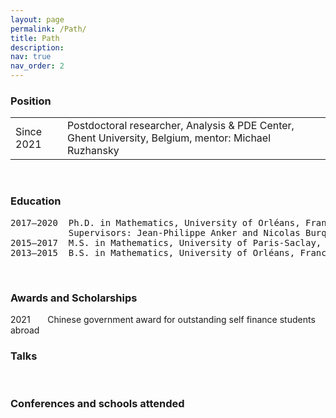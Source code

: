 ```yaml
---
layout: page
permalink: /Path/
title: Path
description: 
nav: true
nav_order: 2
---
```


### Position

<table border="0"
<tr>           
  <td style="width: 10%">Since 2021</td>
  <td style="width: 4.99%"> </td>
  <td style="width: 85%">Postdoctoral researcher, Analysis & PDE Center, Ghent University, Belgium, mentor: Michael Ruzhansky</td>
</tr>            
</table>
                   
  
           
</pre>

<br>

### Education

<pre>
2017–2020  Ph.D. in Mathematics, University of Orléans, France <a href='https://tel.archives-ouvertes.fr/tel-03042468v2/document'>[Manuscript]</a>
           Supervisors: Jean-Philippe Anker and Nicolas Burq
2015–2017  M.S. in Mathematics, University of Paris-Saclay, Orsay, France 
2013–2015  B.S. in Mathematics, University of Orléans, France
</pre>

<br>

### Awards and Scholarships

<tr>
    <td> 2021</td>
    <td> &nbsp;&nbsp;&nbsp;&nbsp;&nbsp;</td>
    <td> Chinese government award for outstanding self finance students abroad
    </td>
</tr> 

<br>

### Talks

<br>

### Conferences and schools attended
